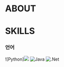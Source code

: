 # ABOUT

# SKILLS
### 언어
![Python]<img src="https://img.shields.io/badge/Python-3776AB?style=for-the-badge&logo=Python&logoColor=white">
![Java](https://img.shields.io/badge/Java-F8981D?style=flat-square&logo=OpenJDK&logoColor=000000&color=fedcba)
![.Net](https://img.shields.io/badge/.Net-512BD4?style=flat-square&logo=.Net&logoColor=000000&color=fedcba)
